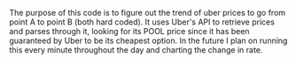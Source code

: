 The purpose of this code is to figure out the trend of uber prices to go from point A to point B (both hard coded).
It uses Uber's API to retrieve prices and parses through it, looking for its POOL price since it has been
    guaranteed by Uber to be its cheapest option.
In the future I plan on running this every minute throughout the day and charting the change in rate.
